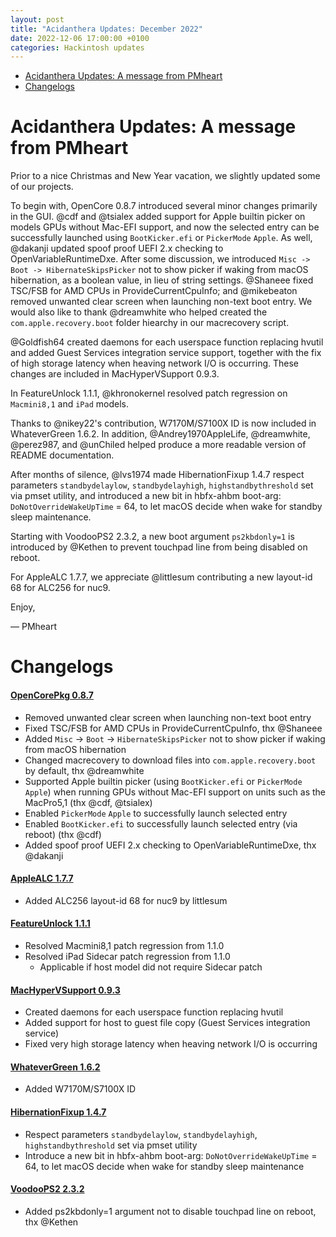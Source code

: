 ```yaml
---
layout: post
title: "Acidanthera Updates: December 2022"
date: 2022-12-06 17:00:00 +0100
categories: Hackintosh updates
---
```


* [Acidanthera Updates: A message from PMheart](#acidanthera-updates-a-message-from-pmheart)
* [Changelogs](#changelogs)

# Acidanthera Updates: A message from PMheart

Prior to a nice Christmas and New Year vacation, we slightly updated some of our projects.

To begin with, OpenCore 0.8.7 introduced several minor changes primarily in the GUI. @cdf and @tsialex added support for Apple builtin picker on models GPUs without Mac-EFI support, and now the selected entry can be successfully launched using `BootKicker.efi` or `PickerMode` `Apple`. As well, @dakanji updated spoof proof UEFI 2.x checking to OpenVariableRuntimeDxe. After some discussion, we introduced `Misc -> Boot -> HibernateSkipsPicker` not to show picker if waking from macOS hibernation, as a boolean value, in lieu of string settings. @Shaneee fixed TSC/FSB for AMD CPUs in ProvideCurrentCpuInfo; and @mikebeaton removed unwanted clear screen when launching non-text boot entry. We would also like to thank @dreamwhite who helped created the `com.apple.recovery.boot` folder hiearchy in our macrecovery script.

@Goldfish64 created daemons for each userspace function replacing hvutil and added Guest Services integration service support, together with the fix of high storage latency when heaving network I/O is occurring. These changes are included in MacHyperVSupport 0.9.3.

In FeatureUnlock 1.1.1, @khronokernel resolved patch regression on `Macmini8,1` and `iPad` models.

Thanks to @nikey22's contribution, W7170M/S7100X ID is now included in WhateverGreen 1.6.2. In addition, @Andrey1970AppleLife, @dreamwhite, @perez987, and @unChiled helped produce a more readable version of README documentation.

After months of silence, @lvs1974 made HibernationFixup 1.4.7 respect parameters `standbydelaylow`, `standbydelayhigh`, `highstandbythreshold` set via pmset utility, and introduced a new bit in hbfx-ahbm boot-arg: `DoNotOverrideWakeUpTime` = 64, to let macOS decide when wake for standby sleep maintenance.

Starting with VoodooPS2 2.3.2, a new boot argument `ps2kbdonly=1` is introduced by @Kethen to prevent touchpad line from being disabled on reboot.

For AppleALC 1.7.7, we appreciate @littlesum contributing a new layout-id 68 for ALC256 for nuc9.

Enjoy,

— PMheart

# Changelogs

#### [OpenCorePkg 0.8.7](https://github.com/acidanthera/OpenCorePkg/releases)

* Removed unwanted clear screen when launching non-text boot entry
* Fixed TSC/FSB for AMD CPUs in ProvideCurrentCpuInfo, thx @Shaneee
* Added `Misc` -> `Boot` -> `HibernateSkipsPicker` not to show picker if waking from macOS hibernation
* Changed macrecovery to download files into `com.apple.recovery.boot` by default, thx @dreamwhite
* Supported Apple builtin picker (using `BootKicker.efi` or `PickerMode` `Apple`) when running GPUs without Mac-EFI support on units such as the MacPro5,1 (thx @cdf, @tsialex)
* Enabled `PickerMode` `Apple` to successfully launch selected entry
* Enabled `BootKicker.efi` to successfully launch selected entry (via reboot) (thx @cdf)
* Added spoof proof UEFI 2.x checking to OpenVariableRuntimeDxe, thx @dakanji

#### [AppleALC 1.7.7](https://github.com/acidanthera/AppleALC/releases)

* Added ALC256 layout-id 68 for nuc9 by littlesum

#### [FeatureUnlock 1.1.1](https://github.com/acidanthera/FeatureUnlock/releases)

* Resolved Macmini8,1 patch regression from 1.1.0
* Resolved iPad Sidecar patch regression from 1.1.0
  * Applicable if host model did not require Sidecar patch

#### [MacHyperVSupport 0.9.3](https://github.com/acidanthera/MacHyperVSupport/releases)

* Created daemons for each userspace function replacing hvutil
* Added support for host to guest file copy (Guest Services integration service)
* Fixed very high storage latency when heaving network I/O is occurring

#### [WhateverGreen 1.6.2](https://github.com/acidanthera/WhateverGreen/releases)

* Added W7170M/S7100X ID

#### [HibernationFixup 1.4.7](https://github.com/acidanthera/HibernationFixup/releases)

* Respect parameters `standbydelaylow`, `standbydelayhigh`, `highstandbythreshold` set via pmset utility
* Introduce a new bit in hbfx-ahbm boot-arg: `DoNotOverrideWakeUpTime` = 64, to let macOS decide when wake for standby sleep maintenance

#### [VoodooPS2 2.3.2](https://github.com/acidanthera/VoodooPS2/releases)

* Added ps2kbdonly=1 argument not to disable touchpad line on reboot, thx @Kethen
